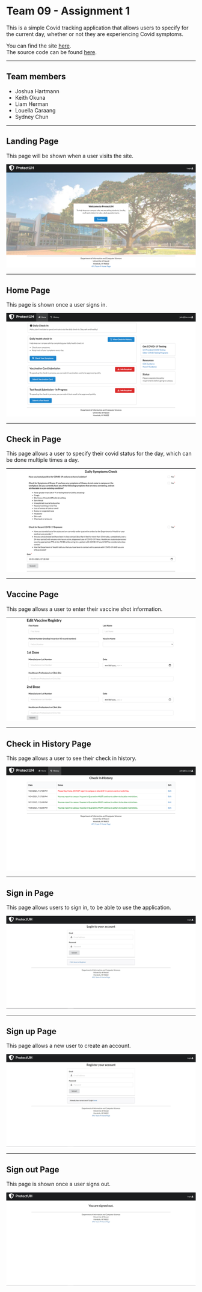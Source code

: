 # Team 09 - Assignment 1

This is a simple Covid tracking application that allows users to specify for the current day, whether or not they are experiencing Covid symptoms.

You can find the site [here](https://491-team-9.meteorapp.com/#/).  
The source code can be found [here](https://github.com/491-Team-9/covid-application).

---

## Team members

- Joshua Hartmann
- Keith Okuna
- Liam Herman
- Louella Caraang
- Sydney Chun

---

## Landing Page
This page will be shown when a user visits the site.

![landing](./images/landingPage.png)

---

## Home Page
This page is shown once a user signs in.

![home page](./images/homepage.png)

---

## Check in Page
This page allows a user to specify their covid status for the day, which can be done multiple times a day.

![symptoms](./images/checkIn-page.png)

---

## Vaccine Page
This page allows a user to enter their vaccine shot information.

![vaccine page](./images/vaccine-page.png)

---

## Check in History Page
This page allows a user to see their check in history.

![history page](./images/history-page.png)

---

## Sign in Page
This page allows users to sign in, to be able to use the application.

![sign in page](./images/signin.JPG)

---

## Sign up Page
This page allows a new user to create an account.

![signup page](./images/signup.JPG)

---

## Sign out Page
This page is shown once a user signs out.

![sign out page](./images/signout.JPG)
